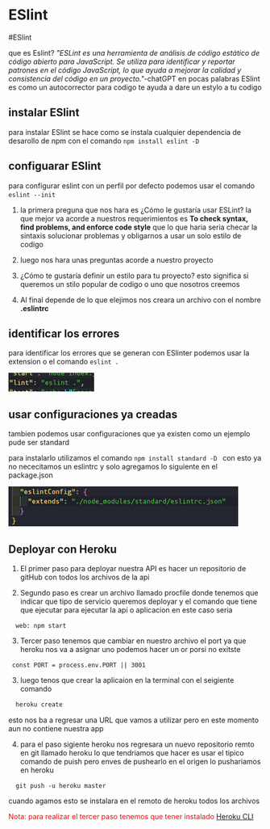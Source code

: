 # ESlint	
#ESlint

que es Eslint? _"ESLint es una herramienta de análisis de código estático de código abierto para JavaScript. Se utiliza para identificar y reportar patrones en el código JavaScript, lo que ayuda a mejorar la calidad y consistencia del código en un proyecto."_-chatGPT
en pocas palabras ESlint es como un autocorrector para codigo te ayuda a dare un estylo a tu codigo

## instalar ESlint

para instalar ESlint se hace como se instala cualquier dependencia de desarollo de npm con el comando `npm install eslint -D`

## configuarar ESlint

para configurar eslint con un perfil por defecto podemos usar el comando `eslint --init`

1. la primera preguna que nos hara es ¿Cómo le gustaría usar ESLint? la que mejor va acorde a nuestros requerimientos es **To check syntax, find problems, and enforce code style** que lo que haria seria checar la sintaxis solucionar problemas y obligarnos a usar un solo estilo de codigo

2. luego nos hara unas preguntas acorde a nuestro proyecto

3. ¿Cómo te gustaría definir un estilo para tu proyecto? esto significa si queremos un stilo popular de codigo o uno que nosotros creemos

4. Al final depende de lo que elejimos nos creara un archivo con el nombre **.eslintrc**


## identificar los errores 

para identificar los errores que se generan con ESlinter podemos usar la extension o el comando ```eslint .```

![](./img/eslint%20package.png)

## usar configuraciones ya creadas 

tambien podemos usar configuraciones que ya existen como un ejemplo pude ser standard 

para instalarlo utilizamos el comando ```npm install standard -D ``` con esto ya no nececitamos un eslintrc y solo agregamos lo siguiente en el package.json

![](./img/standard_eslint.png)

## Deployar con Heroku

1. El primer paso para deployar nuestra API es hacer un repositorio de gitHub con todos los archivos de la api

2. Segundo paso es crear un archivo llamado procfile donde tenemos que indicar que tipo de servicio queremos deployar y el comando que tiene que ejecutar para ejecutar la api o aplicacion en este caso seria 

```Procfile 
  web: npm start
```

3. Tercer paso tenemos que cambiar en nuestro archivo el port ya que heroku nos va a asignar uno podemos hacer un or porsi no exitste 

```JS
 const PORT = process.env.PORT || 3001 
```

3. luego tenos que crear la aplicaion en la terminal con el seigiente comando

```powershell
  heroku create
```

esto nos ba a regresar una URL que vamos a utilizar pero en este momento aun no contiene nuestra app

4. para el paso sigiente heroku nos regresara un nuevo repositorio remto en git llamado heroku lo que tendriamos que hacer es usar el tipico comando de puish pero enves de pushearlo en el origen lo pushariamos en heroku

```git
  git push -u heroku master
```
cuando agamos esto se instalara en el remoto de heroku todos los archivos 



<FONT color="red">Nota: para realizar el tercer paso tenemos que tener instalado [Heroku CLI](https://devcenter.heroku.com/articles/heroku-cli)</FONT>